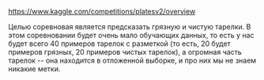 https://www.kaggle.com/competitions/platesv2/overview

Целью соревновая является предсказать грязную и чистую тарелки. 
В этом соревновании будет очень мало обучающих данных, то есть у нас будет всего 40 примеров тарелок с разметкой (то есть, 20 будет примеров грязных, 20 примеров чистых тарелок), а огромная часть тарелок -- она находится в отложенной выборке, и про них мы не знаем никакие метки. 
